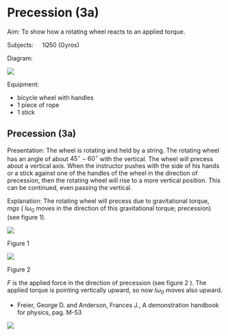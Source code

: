 # Precession (3a) 

Aim: To show how a rotating wheel reacts to an applied torque.

Subjects: $\quad 1 Q 50$ (Gyros)

Diagram:

![](https://cdn.mathpix.com/cropped/2024_06_24_3fff582acfe8856b3a01g-1.jpg?height=653&width=393&top_left_y=416&top_left_x=996)

Equipment:

- bicycle wheel with handles
- 1 piece of rope
- 1 stick


## Precession (3a)

Presentation: The wheel is rotating and held by a string. The rotating wheel has an angle of about $45^{\circ}-60^{\circ}$ with the vertical. The wheel will precess about a vertical axis. When the instructor pushes with the side of his hands or a stick against one of the handles of the wheel in the direction of precession, then the rotating wheel will rise to a more vertical position. This can be continued, even passing the vertical.

Explanation: The rotating wheel will precess due to gravitational torque, $m g s$ ( $I \omega_{0}$ moves in the direction of this gravitational torque; precession) (see figure 1).

![](https://cdn.mathpix.com/cropped/2024_06_24_3fff582acfe8856b3a01g-2.jpg?height=458&width=431&top_left_y=687&top_left_x=571)

Figure 1

![](https://cdn.mathpix.com/cropped/2024_06_24_3fff582acfe8856b3a01g-2.jpg?height=472&width=409&top_left_y=672&top_left_x=1086)

Figure 2

$F$ is the applied force in the direction of precession (see figure 2 ). The applied torque is pointing vertically upward, so now $I \omega_{0}$ moves also upward.

- Freier, George D. and Anderson, Frances J., A demonstration handbook for physics, pag. M-53

![](https://cdn.mathpix.com/cropped/2024_06_24_3fff582acfe8856b3a01g-2.jpg?height=44&width=1106&top_left_y=1401&top_left_x=580)

